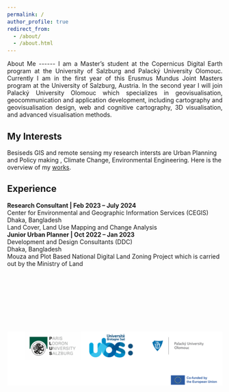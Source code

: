 ```yaml
---
permalink: /
author_profile: true
redirect_from: 
  - /about/
  - /about.html
---
```


<p style="text-align: justify;">
About Me
------
I am a Master’s student at the Copernicus Digital Earth program at the University of Salzburg and Palacký University Olomouc. Currently I am in the first year of this Erusmus Mundus Joint Masters program  at the University of Salzburg, Austria. In the second year I will join Palacký University Olomouc which specializes in geovisualisation, geocommunication and application development, including cartography and geovisualisation design, web and cognitive cartography, 3D visualisation, and advanced visualisation methods.
</p>

My Interests
------
Besiseds GIS and remote sensing my research intersts are Urban Planning and Policy making , Climate Change, Environmental Engineering. Here is the overview of my [works](https://sanjidasuchi.github.io/portfolio/).

Experience
------
**Research Consultant | Feb 2023 – July 2024** <br>
Center for Environmental and Geographic Information Services (CEGIS) <br>
Dhaka, Bangladesh<br>
Land Cover, Land Use Mapping and Change Analysis<br>
**Junior Urban Planner | Oct 2022 – Jan 2023**<br>
Development and Design Consultants (DDC) <br>
Dhaka, Bangladesh <br>
Mouza and Plot Based National Digital Land Zoning Project which is carried out by the Ministry of Land<br>




<html lang="en">
<head>
  <meta charset="UTF-8">
  <meta name="viewport" content="width=device-width, initial-scale=3.0">
  <title>Image Resize Example</title>
  <style>
    /* Image container styling */
    .image-container {
      text-align: center; /* Center the image horizontally */
      margin-top: 150px;
    }

    /* Resize the image */
    .resized-image {
      width: 900px; /* Set desired width */
      height: auto; /* Maintain aspect ratio */
    }
  </style>
</head>
<body>
  
  <div class="image-container">
    <!-- Replace the src attribute with your GitHub image path -->
    <img src="images/new banner.png" alt="My Photo" class="resized-image">
  </div>

</body>
</html>




